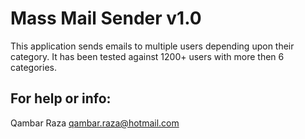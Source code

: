 Mass Mail Sender v1.0
=====================
This application sends emails to multiple users depending upon their category. It has been tested against 1200+ users with more then 6 categories.


For help or info:
----------------
Qambar Raza
qambar.raza@hotmail.com
